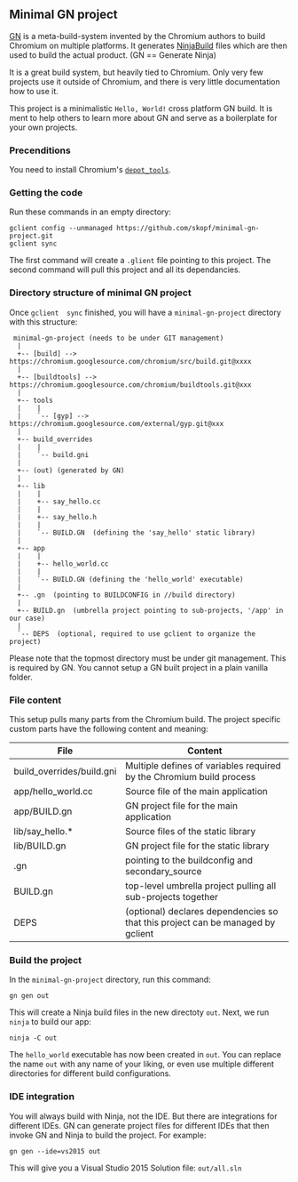 ## Minimal GN project

[GN](https://chromium.googlesource.com/chromium/src/tools/gn/+/HEAD/README.md) is a meta-build-system invented by
the Chromium authors to build Chromium on multiple platforms. It generates [NinjaBuild](https://ninja-build.org/)
files which are then used to build the actual product. (GN == Generate Ninja)

It is a great build system, but heavily tied to Chromium. Only very few projects use it outside of Chromium, and
there is very little documentation how to use it.

This project is a minimalistic `Hello, World!` cross platform GN build. It is ment to help others to learn more
about GN and serve as a boilerplate for your own projects.


### Precenditions

You need to install Chromium's [`depot_tools`](http://www.chromium.org/developers/how-tos/install-depot-tools).


### Getting the code

Run these commands in an empty directory:

```
gclient config --unmanaged https://github.com/skopf/minimal-gn-project.git
gclient sync
```

The first command will create a `.glient` file pointing to this project. The second command will pull this project and
all its dependancies.


### Directory structure of minimal GN project

Once `gclient  sync` finished, you will have a `minimal-gn-project` directory with this structure: 

```
 minimal-gn-project (needs to be under GIT management)
  |
  +-- [build] --> https://chromium.googlesource.com/chromium/src/build.git@xxxx
  |
  +-- [buildtools] --> https://chromium.googlesource.com/chromium/buildtools.git@xxx
  |
  +-- tools
  |    |
  |    `-- [gyp] --> https://chromium.googlesource.com/external/gyp.git@xxx
  |
  +-- build_overrides
  |    |
  |    `-- build.gni
  |
  +-- (out) (generated by GN)
  |
  +-- lib
  |    |
  |    +-- say_hello.cc
  |    |
  |    +-- say_hello.h
  |    |
  |    `-- BUILD.GN  (defining the 'say_hello' static library)
  |
  +-- app
  |    |
  |    +-- hello_world.cc
  |    |
  |    `-- BUILD.GN (defining the 'hello_world' executable)
  |
  +-- .gn  (pointing to BUILDCONFIG in //build directory)
  |
  +-- BUILD.gn  (umbrella project pointing to sub-projects, '/app' in our case)
  |
  `-- DEPS  (optional, required to use gclient to organize the project)
```

Please note that the topmost directory must be under git management. This is required by GN. You cannot setup a GN built
project in a plain vanilla folder.


### File content

This setup pulls many parts from the Chromium build. The project specific custom parts have the following content and meaning:

File | Content
-----|--------
build_overrides/build.gni | Multiple defines of variables required by the Chromium build process
app/hello_world.cc | Source file of the main application
app/BUILD.gn | GN project file for the main application
lib/say_hello.\* | Source files of the static library
lib/BUILD.gn | GN project file for the static library
.gn | pointing to the buildconfig and secondary_source
BUILD.gn | top-level umbrella project pulling all sub-projects together
DEPS | (optional) declares dependencies so that this project can be managed by gclient


### Build the project

In the `minimal-gn-project` directory, run this command:

`gn gen out`

This will create a Ninja build files in the new directoty `out`. Next, we run `ninja` to build our app:

`ninja -C out`

The `hello_world` executable has now been created in `out`. You can replace the name `out` with any name of your liking,
or even use multiple different directories for different build configurations.


### IDE integration

You will always build with Ninja, not the IDE. But there are integrations for different IDEs. GN can generate project files
for different IDEs that then invoke GN and Ninja to build the project. For example:

`gn gen --ide=vs2015 out`

This will give you a Visual Studio 2015 Solution file: `out/all.sln`
